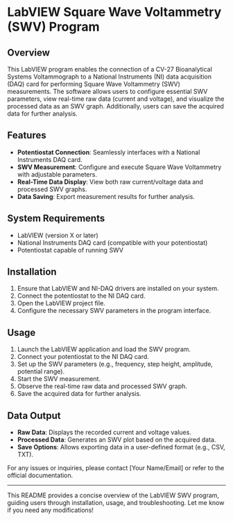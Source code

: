 # LabVIEW Square Wave Voltammetry (SWV) Program

## Overview
This LabVIEW program enables the connection of a CV-27 Bioanalytical Systems Voltammograph to a National Instruments (NI) data acquisition (DAQ) card for performing Square Wave Voltammetry (SWV) measurements. The software allows users to configure essential SWV parameters, view real-time raw data (current and voltage), and visualize the processed data as an SWV graph. Additionally, users can save the acquired data for further analysis.

## Features
- **Potentiostat Connection**: Seamlessly interfaces with a National Instruments DAQ card.
- **SWV Measurement**: Configure and execute Square Wave Voltammetry with adjustable parameters.
- **Real-Time Data Display**: View both raw current/voltage data and processed SWV graphs.
- **Data Saving**: Export measurement results for further analysis.

## System Requirements
- LabVIEW (version X or later)
- National Instruments DAQ card (compatible with your potentiostat)
- Potentiostat capable of running SWV

## Installation
1. Ensure that LabVIEW and NI-DAQ drivers are installed on your system.
2. Connect the potentiostat to the NI DAQ card.
3. Open the LabVIEW project file.
4. Configure the necessary SWV parameters in the program interface.

## Usage
1. Launch the LabVIEW application and load the SWV program.
2. Connect your potentiostat to the NI DAQ card.
3. Set up the SWV parameters (e.g., frequency, step height, amplitude, potential range).
4. Start the SWV measurement.
5. Observe the real-time raw data and processed SWV graph.
6. Save the acquired data for further analysis.

## Data Output
- **Raw Data**: Displays the recorded current and voltage values.
- **Processed Data**: Generates an SWV plot based on the acquired data.
- **Save Options**: Allows exporting data in a user-defined format (e.g., CSV, TXT).


For any issues or inquiries, please contact [Your Name/Email] or refer to the official documentation.

---
This README provides a concise overview of the LabVIEW SWV program, guiding users through installation, usage, and troubleshooting. Let me know if you need any modifications!

